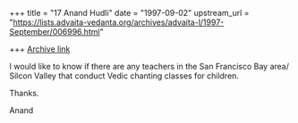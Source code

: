 +++
title = "17 Anand Hudli"
date = "1997-09-02"
upstream_url = "https://lists.advaita-vedanta.org/archives/advaita-l/1997-September/006996.html"

+++
[Archive link](https://lists.advaita-vedanta.org/archives/advaita-l/1997-September/006996.html)

I would like to know if there are any teachers in the San Francisco
Bay area/ Silcon Valley that conduct Vedic chanting classes for
children.

Thanks.

Anand

